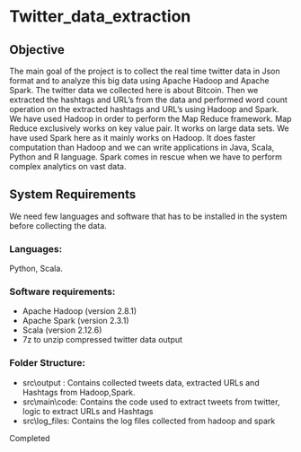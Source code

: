 # Twitter_data_extraction

## Objective 

The main goal of the project is to collect the real time twitter data in Json format and  to analyze this big data using Apache Hadoop and Apache Spark. The twitter data we collected here is about Bitcoin. Then we extracted the hashtags and URL’s from the data and performed word count operation on the extracted hashtags and URL’s using Hadoop and Spark.
We have used Hadoop in order to perform the Map Reduce framework. Map Reduce exclusively works on key value pair. It works on large data sets.
We have used Spark here as it mainly works on Hadoop. It does faster computation than Hadoop and we can write applications in Java, Scala, Python and R language. Spark comes in rescue when we have to perform complex analytics on vast data.

## System Requirements

We need few languages and software that has to be installed in the system before collecting the data.

### Languages: 
Python, Scala.

### Software requirements: 
- Apache Hadoop (version 2.8.1)
- Apache Spark (version 2.3.1)
- Scala (version  2.12.6)
- 7z to unzip compressed twitter data output

### Folder Structure:
- src\output : Contains collected tweets data, extracted URLs and Hashtags from Hadoop,Spark.
- src\main\code: Contains the code used to extract tweets from twitter, logic to extract URLs and Hashtags
- src\log_files: Contains the log files collected from hadoop and spark

Completed

